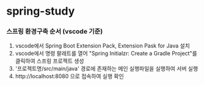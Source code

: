 # spring-study
<div>
  <h3>스프링 환경구축 순서 (vscode 기준)</h3>
  <div>
    <ol>
      <li>vscode에서 Spring Boot Extension Pack, Extension Pask for Java 설치</li>
      <li>vscode에서 명령 팔레트를 열어 "Spring Initialzr: Create a Gradle Project"를 클릭하여 스프링 프로젝트 생성</li>
      <li>'프로젝트명/src/main/java' 경로에 존재하는 메인 실행파일을 실행하여 서버 실행</li>
      <li>http://localhost:8080 으로 접속하여 실행 확인</li>
    </ol>
  </div>
</div>
